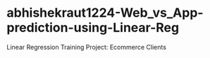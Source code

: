 # abhishekraut1224-Web_vs_App-prediction-using-Linear-Reg
Linear Regression Training Project: Ecommerce Clients
